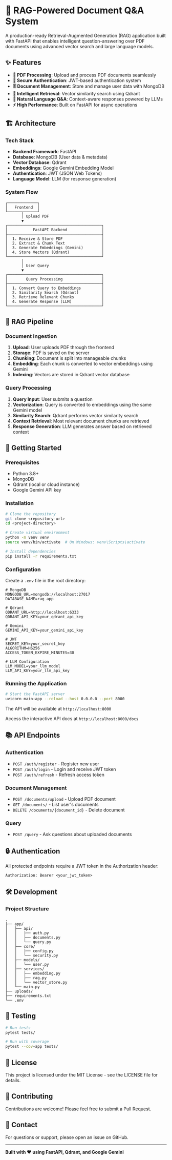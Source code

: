 # 🚀 RAG-Powered Document Q&A System

A production-ready Retrieval-Augmented Generation (RAG) application built with FastAPI that enables intelligent question-answering over PDF documents using advanced vector search and large language models.

## ✨ Features

- **📄 PDF Processing**: Upload and process PDF documents seamlessly
- **🔐 Secure Authentication**: JWT-based authentication system
- **🗄️ Document Management**: Store and manage user data with MongoDB
- **🧠 Intelligent Retrieval**: Vector similarity search using Qdrant
- **💬 Natural Language Q&A**: Context-aware responses powered by LLMs
- **⚡ High Performance**: Built on FastAPI for async operations

## 🏗️ Architecture

### Tech Stack

- **Backend Framework**: FastAPI
- **Database**: MongoDB (User data & metadata)
- **Vector Database**: Qdrant
- **Embeddings**: Google Gemini Embedding Model
- **Authentication**: JWT (JSON Web Tokens)
- **Language Model**: LLM (for response generation)

### System Flow

```
┌─────────────┐
│   Frontend  │
└──────┬──────┘
       │ Upload PDF
       ▼
┌─────────────────────────────────────────┐
│           FastAPI Backend               │
├─────────────────────────────────────────┤
│  1. Receive & Store PDF                 │
│  2. Extract & Chunk Text                │
│  3. Generate Embeddings (Gemini)        │
│  4. Store Vectors (Qdrant)              │
└─────────────────────────────────────────┘
       │
       │ User Query
       ▼
┌─────────────────────────────────────────┐
│        Query Processing                 │
├─────────────────────────────────────────┤
│  1. Convert Query to Embeddings         │
│  2. Similarity Search (Qdrant)          │
│  3. Retrieve Relevant Chunks            │
│  4. Generate Response (LLM)             │
└─────────────────────────────────────────┘
```

## 🔄 RAG Pipeline

### Document Ingestion

1. **Upload**: User uploads PDF through the frontend
2. **Storage**: PDF is saved on the server
3. **Chunking**: Document is split into manageable chunks
4. **Embedding**: Each chunk is converted to vector embeddings using Gemini
5. **Indexing**: Vectors are stored in Qdrant vector database

### Query Processing

1. **Query Input**: User submits a question
2. **Vectorization**: Query is converted to embeddings using the same Gemini model
3. **Similarity Search**: Qdrant performs vector similarity search
4. **Context Retrieval**: Most relevant document chunks are retrieved
5. **Response Generation**: LLM generates answer based on retrieved context

## 🚦 Getting Started

### Prerequisites

- Python 3.8+
- MongoDB
- Qdrant (local or cloud instance)
- Google Gemini API key

### Installation

```bash
# Clone the repository
git clone <repository-url>
cd <project-directory>

# Create virtual environment
python -m venv venv
source venv/bin/activate  # On Windows: venv\Scripts\activate

# Install dependencies
pip install -r requirements.txt
```

### Configuration

Create a `.env` file in the root directory:

```env
# MongoDB
MONGODB_URL=mongodb://localhost:27017
DATABASE_NAME=rag_app

# Qdrant
QDRANT_URL=http://localhost:6333
QDRANT_API_KEY=your_qdrant_api_key

# Gemini
GEMINI_API_KEY=your_gemini_api_key

# JWT
SECRET_KEY=your_secret_key
ALGORITHM=HS256
ACCESS_TOKEN_EXPIRE_MINUTES=30

# LLM Configuration
LLM_MODEL=your_llm_model
LLM_API_KEY=your_llm_api_key
```

### Running the Application

```bash
# Start the FastAPI server
uvicorn main:app --reload --host 0.0.0.0 --port 8000
```

The API will be available at `http://localhost:8000`

Access the interactive API docs at `http://localhost:8000/docs`

## 📚 API Endpoints

### Authentication

- `POST /auth/register` - Register new user
- `POST /auth/login` - Login and receive JWT token
- `POST /auth/refresh` - Refresh access token

### Document Management

- `POST /documents/upload` - Upload PDF document
- `GET /documents/` - List user's documents
- `DELETE /documents/{document_id}` - Delete document

### Query

- `POST /query` - Ask questions about uploaded documents

## 🔒 Authentication

All protected endpoints require a JWT token in the Authorization header:

```
Authorization: Bearer <your_jwt_token>
```

## 🛠️ Development

### Project Structure

```
.
├── app/
│   ├── api/
│   │   ├── auth.py
│   │   ├── documents.py
│   │   └── query.py
│   ├── core/
│   │   ├── config.py
│   │   └── security.py
│   ├── models/
│   │   └── user.py
│   ├── services/
│   │   ├── embedding.py
│   │   ├── rag.py
│   │   └── vector_store.py
│   └── main.py
├── uploads/
├── requirements.txt
└── .env
```

## 🧪 Testing

```bash
# Run tests
pytest tests/

# Run with coverage
pytest --cov=app tests/
```

## 📝 License

This project is licensed under the MIT License - see the LICENSE file for details.

## 🤝 Contributing

Contributions are welcome! Please feel free to submit a Pull Request.

## 📧 Contact

For questions or support, please open an issue on GitHub.

---

**Built with ❤️ using FastAPI, Qdrant, and Google Gemini**

